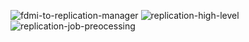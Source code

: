 ![fdmi-to-replication-manager](http://www.plantuml.com/plantuml/proxy?cache=no&src=https://raw.githubusercontent.com/rajkumarpatel2602/cortx-multisite/replication_seq_diagrams/s3/replication/doc/sequencediagrams/fdmi-to-replication-manager.plantuml&fmt=svg)
![replication-high-level](http://www.plantuml.com/plantuml/proxy?cache=no&src=https://raw.githubusercontent.com/rajkumarpatel2602/cortx-multisite/replication_seq_diagrams/s3/replication/doc/sequencediagrams/replication-high-level.plantuml&fmt=svg)
![replication-job-preocessing](http://www.plantuml.com/plantuml/proxy?cache=no&src=https://raw.githubusercontent.com/rajkumarpatel2602/cortx-multisite/replication_seq_diagrams/s3/replication/doc/sequencediagrams/replication-job-processing.plantuml&fmt=svg)
